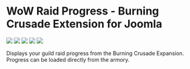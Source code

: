 # WoW Raid Progress - Burning Crusade Extension for Joomla

![](https://img.shields.io/static/v1?label=Joomla&message=3.X&style=flat&logo=joomla&logoColor=orange&color=blue)
![](https://img.shields.io/github/release/z-index-net/joomla-module-wow-raid-progress-bc.svg)
![](https://img.shields.io/github/downloads/z-index-net/joomla-module-wow-raid-progress-bc/total.svg)
![](https://img.shields.io/badge/Maintained%3F-no-red.svg)
![](https://img.shields.io/github/license/z-index-net/joomla-module-wow-raid-progress-bc.svg)

Displays your guild raid progress from the Burning Crusade Expansion.  
Progress can be loaded directly from the armory.
